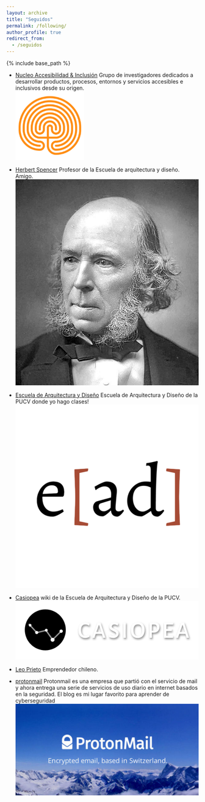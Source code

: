 ```yaml
---
layout: archive
title: "Seguidos"
permalink: /following/
author_profile: true
redirect_from:
  - /seguidos
---
```


{% include base_path %}


* [Nucleo Accesibilidad & Inclusión](http://accesibilidad-inclusion.cl "Nucleo")
  Grupo de investigadores dedicados a desarrollar productos, procesos, entornos y servicios accesibles e inclusivos desde su origen.
  <br/><img src='/images/NAI.png'>
  
* [Herbert Spencer](https://www.herbertspencer.net "Herbert")
  Profesor de la Escuela de arquitectura y diseño. Amigo.
  <br/><img src='/images/herbert.jpg'>

* [Escuela de Arquitectura y Diseño](https://www.ead.pucv.cl "la wiki")
  Escuela de Arquitectura y Diseño de la PUCV donde yo hago clases!
  <br/><img src='/images/ead.png'>

* [Casiopea](https://wiki.ead.pucv.cl/Casiopea "la wiki")
  wiki de la Escuela de Arquitectura y Diseño de la PUCV.
  <br/><img src='/images/casiopea-header.png'>
    
* [Leo Prieto](https://leo.prie.to)
  Emprendedor chileno. 

* [protonmail](https://protonmail.com/blog/ "protonmail")
  Protonmail es una empresa que partió con el servicio de mail y ahora entrega una serie de servicios de uso diario en internet basados en la     seguridad. El blog es mi lugar favorito para aprender de cyberseguridad
  <br/><img src='/images/ProtonMail-Swiss.png'>
  
